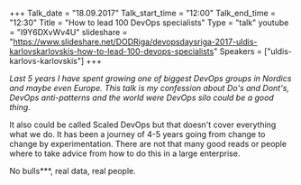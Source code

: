 +++
Talk_date = "18.09.2017"
Talk_start_time = "12:00"
Talk_end_time = "12:30"
Title = "How to lead 100 DevOps specialists"
Type = "talk"
youtube = "I9Y6DXvWv4U"
slideshare = "https://www.slideshare.net/DODRiga/devopsdaysriga-2017-uldis-karlovskarlovskis-how-to-lead-100-devops-specialists"
Speakers = ["uldis-karlovs-karlovskis"]
+++

<p><em>Last 5 years I have spent growing one of biggest DevOps groups in Nordics and maybe even Europe. This talk is my confession about Do's and Dont's, DevOps anti-patterns and the world were DevOps silo could be a good thing.</em></p> 
<p>It also could be called Scaled DevOps but that doesn't cover everything what we do. It has been a journey of 4-5 years going from change to change by experimentation. There are not that many good reads or people where to take advice from how to do this in a large enterprise.</p>
<p>No bulls***, real data, real people.</p>